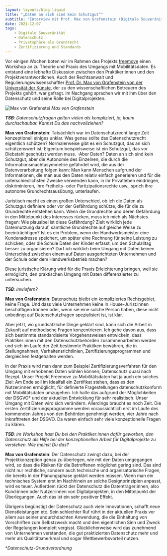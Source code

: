 ```yaml
---
layout: layouts/blog.liquid
title: "„Daten an sich sind kein Schutzgut“"
subtitle: "Interview mit Prof. Max von Grafenstein (Digitale Souveränität, UdK)"
date: 2021-12-07
tags: 
    - Digitale Souveränität
    - Datenschutz
    - Privatsphäre als Grundrecht
    - Zertifizierung und Standards
---
```


Vor einigen Wochen boten wir im Rahmen des Projekts [freemove](https://www.technologiestiftung-berlin.de/projekte/freemove) einen Workshop an zu Theorie und Praxis des Umgangs mit Mobilitätsdaten. Es entstand eine lebhafte Diskussion zwischen den Praktiker:innen und den Projektverantwortlichen. Auch der Rechtsanwalt und Regulierungswissenschaftler [Prof. Dr. Max von Grafenstein von der Universität der Künste](https://www.udk-berlin.de/personen/detailansicht/person/show/maximilian-von-grafenstein-llm/), der zu den wissenschaftlichen Betreuern des Projekts gehört, war gefragt. Im Nachgang sprachen wir mit ihm über den Datenschutz und seine Rolle bei Digitalprojekten.

![Max von Grafenstei](/assets/images/blog/csm_Max__klein__b0de751b2f.webp)
_Max von Grafenstein_

_**TSB**: Datenschutzfragen gelten vielen als kompliziert, ja, kaum durchschaubar. Kannst Du das nachvollziehen?_

**Max von Grafenstein**: Tatsächlich war im Datenschutzrecht lange Zeit konzeptionell einiges unklar. Was genau sollte das Datenschutzrecht eigentlich schützen? Normalerweise gibt es ein Schutzgut, das an sich schützenswert ist; Eigentum beispielsweise ist ein Schutzgut, das vor Diebstahl geschützt werden muss. -Aber Daten? Daten an sich sind kein Schutzgut, aber die Autonomie des Einzelnen, die durch die Informationsmachtasymmetrie gefährdet wird, die aus der Datenverarbeitung folgen kann: Man kann Menschen aufgrund der Informationen, die man aus den Daten relativ einfach generieren und für die unterschiedlichsten Zwecke verwenden kann, in ihr Privatleben eindringen, diskriminieren, ihre Freiheits- oder Partizipationsrechte usw., sprich ihre autonome Grundrechtsausübung, unterlaufen.

Juristisch macht es einen großen Unterschied, ob ich die Daten als Schutzgut definiere oder vor der Gefährdung schütze, die für die zu Grundrechte entstehen kann. Wenn die Grundrechte und deren Gefährdung in den Mittelpunkt des Interesses rücken, muss ich mich als Nächstes fragen: Wie plausibel ist diese Gefährdung? Zielt wirklich jede Datennutzung darauf, sämtliche Grundrechte auf gleiche Weise zu beeinträchtigen? Ist es ein Problem, wenn der Handwerksmeister eine Kundenadresse speichert, um später eine Rechnung für seine Leistung zu schicken, oder die Schule Daten der Kinder erfasst, um den Schulalltag besser zu organisieren? Darf ich wirklich beim Umgang mit Daten keinen Unterschied zwischen einem auf Daten ausgerichteten Unternehmen und der Schule oder dem Handwerksbetrieb machen?

Diese juristische Klärung wird für die Praxis Erleichterung bringen, weil sie ermöglicht, den praktischen Umgang mit Daten differenzierter zu untersuchen.

_**TSB**: Inwiefern?_

**Max von Grafenstein**: Datenschutz bleibt ein kompliziertes Rechtsgebiet, keine Frage. Und dass viele Unternehmen keine In House-Jurist:innen beschäftigen können oder, wenn sie eine solche Person haben, diese nicht unbedingt auf Datenschutzfragen spezialisiert ist, ist klar.

Aber jetzt, wo grundsätzliche Dinge geklärt sind, kann sich die Arbeit in Zukunft auf methodische Fragen konzentrieren. Ich gehe davon aus, dass sich bestimmte standardisierte Vorgehensweisen entwickeln, dass Praktiker:innen mit den Datenschutzbehörden zusammenarbeiten werden und sich im Laufe der Zeit bestimmte Praktiken bewähren, die in Stellungnahmen, Verhaltensrichtlinien, Zertifizierungsprogrammen und dergleichen festgehalten werden.

In der Praxis wird man dann zum Beispiel Zertifizierungsverfahren für den Umgang mit erhobenen Daten wählen können; Datenschutz quasi nach Rezept. Unser Projekt Freemove zu Mobilitätsdaten hat ja auch ein solches Ziel: Am Ende soll im Idealfall ein Zertifikat stehen, dass es den Nutzer:innen ermöglicht, für definierte Fragestellungen datenschutzkonform mit Mobilitätsdaten umzugehen. Ich halte das aufgrund der Möglichkeiten der DSGVO* und der aktuellen Entwicklung für sehr realistisch. Unser Umgang mit Daten wird sich verändern.
Allerdings braucht es noch Zeit. Die ersten Zertifizierungsprogramme werden voraussichtlich erst im Laufe des kommenden Jahres von den Behörden genehmigt werden, vier Jahre nach Inkrafttreten der DSGVO. Da waren einfach sehr viele konzeptionelle Fragen zu klären.

_**TSB**: Im Workshop hast Du bei den Praktiker:innen dafür geworben, den Datenschutz als Hilfe bei der konzeptionellen Arbeit für Digitalprojekte zu verstehen. Wie meinst Du das?_

**Max von Grafenstein**: Der Datenschutz zwingt dazu, bei der Projektkonzeption genau zu überlegen, wie mit den Daten umgegangen wird, so dass die Risiken für die Betroffenen möglichst gering sind. Das sind nicht nur rechtliche, sondern auch technische und organisatorische Fragen, die bereits in der Planungsphase geklärt werden müssen. Wenn man ein technisches System erst im Nachhinein an solche Designprinzipien anpasst, wird es teuer. Außerdem rückt der Datenschutz die Datenträger:innen, also Kund:innen oder Nutzer:innen von Digitalprojekten, in den Mittelpunkt der Überlegungen. Auch das ist ein sehr positiver Effekt.

Übrigens begünstigt der Datenschutz auch viele Innovationen, schafft neue Dienstleistungen etc. Sein schlechter Ruf rührt in der aktuellen Praxis vor allem aus seiner undurchdachten Anwendung, die die Einhaltung von Vorschriften zum Selbstzweck macht und den eigentlichen Sinn und Zweck der Regelungen komplett vergisst. Glücklicherweise wird das zunehmend von Unternehmen verstanden, die gut praktizierten Datenschutz mehr und mehr als Qualitätsmerkmal und sogar Wettbewerbsvorteil nutzen.

*_Datenschutz-Grundverordnung_